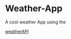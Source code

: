 # Weather-App
A cool weather App using the 
<p><a href= "https://www.weatherapi.com/"> weatherAPI </a> </p>
